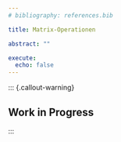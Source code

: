 ```yaml
---
# bibliography: references.bib

title: Matrix-Operationen

abstract: ""

execute: 
  echo: false
---
```



::: {.callout-warning}
## Work in Progress
:::